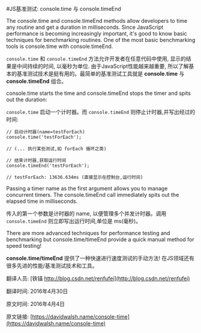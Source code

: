 #JS基准测试: console.time 与 console.timeEnd


The console.time and console.timeEnd methods allow developers to time any routine and get a duration in milliseconds.  Since JavaScript performance is becoming increasingly important, it's good to know basic techniques for benchmarking routines.  One of the most basic benchmarking tools is console.time with console.timeEnd.

`console.time` 和 `console.timeEnd` 方法允许开发者在任意代码中使用, 显示的结果是中间持续的时间, 以毫秒为单位. 由于JavaScript性能越来越重要, 所以了解基本的基准测试技术是挺有用的。最简单的基准测试工具就是 **console.time** 与 **console.timeEnd** 组合。

console.time starts the time and console.timeEnd stops the timer and spits out the duration:

`console.time` 启动一个计时器。而 `console.timeEnd` 则停止计时器,并写出经过的时间:


	// 启动计时器(name=testForEach)
	console.time('testForEach');

	// (... 执行某些测试,如 forEach 循环之类)

	// 结束计时器,获取运行时间
	console.timeEnd('testForEach');

	// testForEach: 13636.634ms (直接显示在控制台,运行时间)


Passing a timer name as the first argument allows you to manage concurrent timers.  The console.timeEnd call immediately spits out the elapsed time in milliseconds.

传入的第一个参数是计时器的 name, 以便管理多个并发计时器。调用 `console.timeEnd` 则立即写出运行时间,单位是 ms(毫秒)。


There are more advanced techniques for performance testing and benchmarking but console.time/timeEnd provide a quick manual method for speed testing!

**console.time/timeEnd** 提供了一种快速进行速度测试的手动方法! 在JS领域还有很多先进的性能/基准测试技术和工具。



翻译人员: [铁锚 http://blog.csdn.net/renfufei](http://blog.csdn.net/renfufei)


翻译时间: 2016年4月30日

原文时间: 2016年4月4日


原文链接: [https://davidwalsh.name/console-time](https://davidwalsh.name/console-time)

